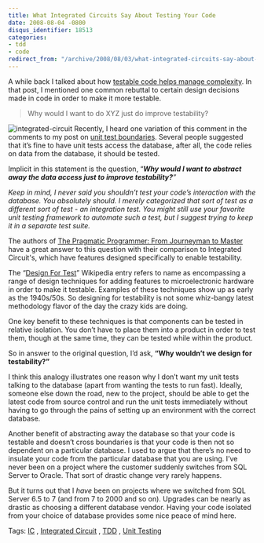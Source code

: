 ```yaml
---
title: What Integrated Circuits Say About Testing Your Code
date: 2008-08-04 -0800
disqus_identifier: 18513
categories:
- tdd
- code
redirect_from: "/archive/2008/08/03/what-integrated-circuits-say-about-testing-your-code.aspx/"
---
```


A while back I talked about how [testable code helps manage
complexity](https://haacked.com/archive/2007/11/14/writing-testable-code-is-about-managing-complexity.aspx "Testable code manages complexity").
In that post, I mentioned one common rebuttal to certain design
decisions made in code in order to make it more testable.

> Why would I want to do XYZ just do improve testability?

![integrated-circuit](https://haacked.com/images/haacked_com/WindowsLiveWriter/DesignForTestability_12B08/integrated-circuit_3.png "integrated-circuit")
Recently, I heard one variation of this comment in the comments to my
post on [unit test
boundaries](https://haacked.com/archive/2008/07/22/unit-test-boundaries.aspx "Unit Test Boundaries").
Several people suggested that it’s fine to have unit tests access the
database, after all, the code relies on data from the database, it
should be tested.

Implicit in this statement is the question, “***Why would I want to
abstract away the data access just to improve testability?**”*

*Keep in mind, I never said you shouldn’t test your code’s interaction
with the database. You absolutely should. I merely categorized that sort
of test as a different sort of test - an integration test. You might
still use your favorite unit testing framework to automate such a test,
but I suggest trying to keep it in a separate test suite.*

The authors of [The Pragmatic Programmer: From Journeyman to
Master](http://www.amazon.com/gp/product/020161622X?ie=UTF8&tag=youvebeenhaac-20&linkCode=as2&camp=1789&creative=9325&creativeASIN=020161622X)
have a great answer to this question with their comparison to Integrated
Circuit's, which have features designed specifically to enable
testability.

The “[Design For
Test](http://en.wikipedia.org/wiki/Design_For_Test "Design for Test on Wikipedia")”
Wikipedia entry refers to name as encompassing a range of design
techniques for adding features to microelectronic hardware in order to
make it testable. Examples of these techniques show up as early as the
1940s/50s. So designing for testability is not some whiz-bangy latest
methodology flavor of the day the crazy kids are doing.

One key benefit to these techniques is that components can be tested in
relative isolation. You don’t have to place them into a product in order
to test them, though at the same time, they can be tested while within
the product.

So in answer to the original question, I’d ask, **“Why wouldn’t we
design for testability?”**

I think this analogy illustrates one reason why I don’t want my unit
tests talking to the database (apart from wanting the tests to run
fast). Ideally, someone else down the road, new to the project, should
be able to get the latest code from source control and run the unit
tests immediately without having to go through the pains of setting up
an environment with the correct database.

Another benefit of abstracting away the database so that your code is
testable and doesn’t cross boundaries is that your code is then not so
dependent on a particular database. I used to argue that there’s no need
to insulate your code from the particular database that you are using.
I’ve never been on a project where the customer suddenly switches from
SQL Server to Oracle. That sort of drastic change very rarely happens.

But it turns out that I *have* been on projects where we switched from
SQL Server 6.5 to 7 (and from 7 to 2000 and so on). Upgrades can be
nearly as drastic as choosing a different database vendor. Having your
code isolated from your choice of database provides some nice peace of
mind here.

Tags: [IC](http://technorati.com/tags/IC/ "IC tag") , [Integrated
Circuit](http://technorati.com/tags/Integrated+Circuit/ "Integrated Circuit tag")
, [TDD](http://technorati.com/tags/TDD/ "TDD tag") , [Unit
Testing](http://technorati.com/tags/Unit+Testing/ "Unit Testing tag")

